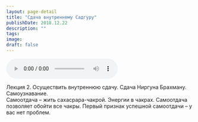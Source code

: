 ```yaml
---
layout: page-detail
title: "Сдача внутреннему Садгуру"
publishDate: 2018.12.22
description: ""
tags:
image:
draft: false
---
```


<audio title="2018.12.22 - Сдача внутреннему Садгуру.mp3" src="https://filer-api.advayta.org/v1.0/public/files/74225" controls=""></audio>

 Лекция 2\. Осуществить внутреннюю сдачу. Сдача Ниргуна Брахману. Самоузнавание.  
 Самоотдача – жить сахасрара-чакрой. Энергии в чакрах. Самоотдача позволяет обойти все чакры. Первый признак успешной самоотдачи – у вас нет проблем.

  
